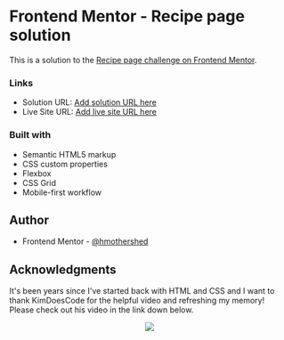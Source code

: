 # Frontend Mentor - Recipe page solution

This is a solution to the [Recipe page challenge on Frontend Mentor](https://www.frontendmentor.io/challenges/recipe-page-KiTsR8QQKm). 


### Links

- Solution URL: [Add solution URL here](https://your-solution-url.com)
- Live Site URL: [Add live site URL here](https://your-live-site-url.com)

### Built with

- Semantic HTML5 markup
- CSS custom properties
- Flexbox
- CSS Grid
- Mobile-first workflow

## Author
- Frontend Mentor - [@hmothershed](https://www.frontendmentor.io/profile/hmothershed)

## Acknowledgments

It's been years since I've started back with HTML and CSS and I want to thank KimDoesCode for the helpful video and refreshing my memory! Please check out his video in the link down below.
<div align="center">
<a href="https://youtu.be/hbgGn96daIk?si=ZKs8nYYg5k4sdVCn"><img src="https://img.shields.io/badge/YouTube-%23FF0000.svg?style=for-the-badge&logo=YouTube&logoColor=white"/></a>

